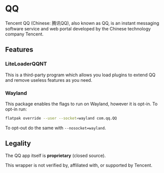 # QQ

Tencent QQ (Chinese: 腾讯QQ), also known as QQ, is an instant messaging software service and web portal developed by the Chinese technology company Tencent.


## Features

### LiteLoaderQQNT

This is a third-party program which allows you load plugins to extend QQ and remove useless features as you need.

### Wayland

This package enables the flags to run on Wayland, however it is opt-in. To opt-in run:

```sh
flatpak override --user --socket=wayland com.qq.QQ
```

To opt-out do the same with `--nosocket=wayland`.


## Legality

The QQ app itself is **proprietary** (closed source).

This wrapper is not verified by, affiliated with, or supported by Tencent.
